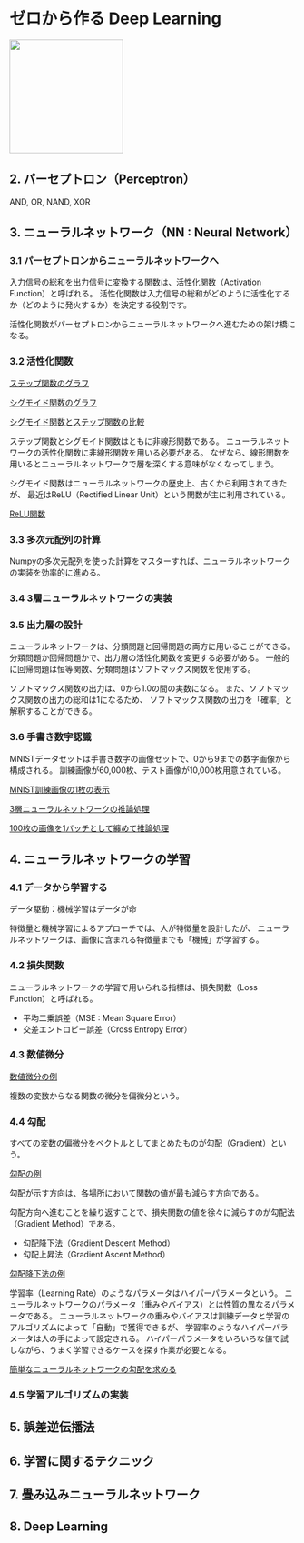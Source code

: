 # ゼロから作る Deep Learning

[<img src="https://raw.githubusercontent.com/oreilly-japan/deep-learning-from-scratch/images/deep-learning-from-scratch.png" width="200px">](https://www.oreilly.co.jp/books/9784873117584/)

## 2. パーセプトロン（Perceptron）

AND, OR, NAND, XOR

## 3. ニューラルネットワーク（NN : Neural Network）

### 3.1 パーセプトロンからニューラルネットワークへ

入力信号の総和を出力信号に変換する関数は、活性化関数（Activation Function）と呼ばれる。
活性化関数は入力信号の総和がどのように活性化するか（どのように発火するか）を決定する役割です。

活性化関数がパーセプトロンからニューラルネットワークへ進むための架け橋になる。

### 3.2 活性化関数

[ステップ関数のグラフ](ch03/step_function.py)

[シグモイド関数のグラフ](ch03/sigmoid.py)

[シグモイド関数とステップ関数の比較](ch03/sig_step_compare.py)

ステップ関数とシグモイド関数はともに非線形関数である。
ニューラルネットワークの活性化関数に非線形関数を用いる必要がある。
なぜなら、線形関数を用いるとニューラルネットワークで層を深くする意味がなくなってしまう。

シグモイド関数はニューラルネットワークの歴史上、古くから利用されてきたが、
最近はReLU（Rectified Linear Unit）という関数が主に利用されている。

[ReLU関数](ch03/relu.py)

### 3.3 多次元配列の計算

Numpyの多次元配列を使った計算をマスターすれば、ニューラルネットワークの実装を効率的に進める。

### 3.4 3層ニューラルネットワークの実装

### 3.5 出力層の設計

ニューラルネットワークは、分類問題と回帰問題の両方に用いることができる。
分類問題か回帰問題かで、出力層の活性化関数を変更する必要がある。
一般的に回帰問題は恒等関数、分類問題はソフトマックス関数を使用する。

ソフトマックス関数の出力は、0から1.0の間の実数になる。
また、ソフトマックス関数の出力の総和は1になるため、
ソフトマックス関数の出力を「確率」と解釈することができる。

### 3.6 手書き数字認識

MNISTデータセットは手書き数字の画像セットで、0から9までの数字画像から構成される。
訓練画像が60,000枚、テスト画像が10,000枚用意されている。

[MNIST訓練画像の1枚の表示](ch03/mnist_show.py)

[3層ニューラルネットワークの推論処理](ch03/neuralnet_mnist.py)

[100枚の画像を1バッチとして纏めて推論処理](ch03/neuralnet_mnist_batch.py)

## 4. ニューラルネットワークの学習

### 4.1 データから学習する

データ駆動：機械学習はデータが命

特徴量と機械学習によるアプローチでは、人が特徴量を設計したが、
ニューラルネットワークは、画像に含まれる特徴量までも「機械」が学習する。

### 4.2 損失関数

ニューラルネットワークの学習で用いられる指標は、損失関数（Loss Function）と呼ばれる。

* 平均二乗誤差（MSE : Mean Square Error）
* 交差エントロピー誤差（Cross Entropy Error）

### 4.3 数値微分

[数値微分の例](ch04/gradient_1d.py)

複数の変数からなる関数の微分を偏微分という。

### 4.4 勾配

すべての変数の偏微分をベクトルとしてまとめたものが勾配（Gradient）という。

[勾配の例](ch04/gradient_2d.py)

勾配が示す方向は、各場所において関数の値が最も減らす方向である。

勾配方向へ進むことを繰り返すことで、損失関数の値を徐々に減らすのが勾配法（Gradient Method）である。

* 勾配降下法（Gradient Descent Method）
* 勾配上昇法（Gradient Ascent Method）

[勾配降下法の例](ch04/gradient_method.py)

学習率（Learning Rate）のようなパラメータはハイパーパラメータという。
ニューラルネットワークのパラメータ（重みやバイアス）とは性質の異なるパラメータである。
ニューラルネットワークの重みやバイアスは訓練データと学習のアルゴリズムによって「自動」で獲得できるが、
学習率のようなハイパーパラメータは人の手によって設定される。
ハイパーパラメータをいろいろな値で試しながら、うまく学習できるケースを探す作業が必要となる。

[簡単なニューラルネットワークの勾配を求める](ch04/gradient_simplenet.py)

### 4.5 学習アルゴリズムの実装

## 5. 誤差逆伝播法

## 6. 学習に関するテクニック

## 7. 畳み込みニューラルネットワーク

## 8. Deep Learning